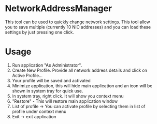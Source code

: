 # NetworkAddressManager

This tool can be used to quickly change network settings. This tool allow you to save multiple (currently 10 NIC addresses) and you can load these settings by just pressing one click.

# Usage
1. Run application "As Administrator".
2. Create New Profile. Provide all network address details and click on Active Profile...
3. Your profile will be saved and activated
4. Minimize application, this will hide main application and an icon will be shown in system tray for quick use.
5. In system tray, right click. It will show you context menu
6. "Restore" - This will restore main application window
7. List of profile -> You can activate profile by selecting them in list of profile under context menu
8. Exit -> exit application
